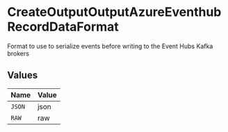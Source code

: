 # CreateOutputOutputAzureEventhubRecordDataFormat

Format to use to serialize events before writing to the Event Hubs Kafka brokers


## Values

| Name   | Value  |
| ------ | ------ |
| `JSON` | json   |
| `RAW`  | raw    |